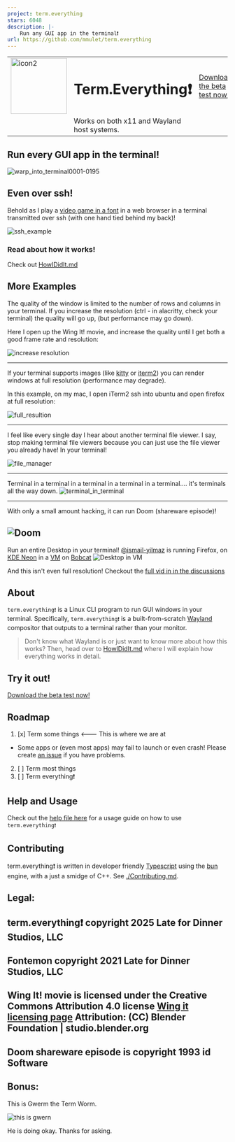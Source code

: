 ```yaml
---
project: term.everything
stars: 6048
description: |-
    Run any GUI app in the terminal❗
url: https://github.com/mmulet/term.everything
---
```





<table>
  <tr>
    <td valign="middle">
      <img width="128" height="128" alt="icon2" src="./resources/icon.png" />
    </td>
    <td><h1>Term.Everything❗</h1></td>
    <td><a href="https://github.com/mmulet/term.everything/releases">Download the beta test now!</a></td>
    <td><a href="./resources/HowIDidIt.md">HowIDidIt.md</a></td>
  </tr>
  <tr>
    <td></td>
    <td>Works on both x11 and Wayland host systems.</td>
    <td></td>
    <td></td>
  </tr>
</table>

## Run every GUI app in the terminal!

![warp_into_terminal0001-0195](./resources/graphics/warp_in_2.gif)

## Even over ssh!
Behold as I play a [video game in a font](https://github.com/mmulet/font-game-engine) in a web browser in a terminal transmitted over ssh (with one hand tied behind my back)!

![ssh_example](./resources/graphics/ssh_example.gif)

### Read about how it works!
Check out [HowIDidIt.md](./resources/HowIDidIt.md)

## More Examples
The quality of the window is limited to the number of rows and columns in your
terminal. If you increase the resolution (ctrl - in alacritty, check your
terminal) the quality will go up, (but performance may go down).

Here I open up the Wing It! movie, and increase the quality until I get both
a good frame rate and resolution:

![increase resolution](./resources/graphics/show_increase_res.gif)

----------------

If your terminal supports images (like [kitty](https://sw.kovidgoyal.net/kitty/)
or [iterm2](https://iterm2.com/)) you can render windows at full resolution
(performance may degrade).

In this example, on my mac, I open iTerm2 ssh into ubuntu and open firefox
at full resolution:

![full_resultion](resources/graphics/full_resultion.gif)

------------

I feel like every single day I hear about another terminal file viewer. I say, stop making terminal file viewers because you can just use the file viewer you already have! In your terminal!

![file_manager](./resources/graphics/file_manager.gif)

-------------

Terminal in a terminal in a terminal in a terminal in a terminal.... it's terminals all the way down.
![terminal_in_terminal](./resources/graphics/terminal_in_terminal.gif)

-------------
With only a small amount hacking, it can run Doom (shareware episode)!

![Doom](./resources/graphics/doom.gif)
------
Run an entire Desktop in your terminal!
[@ismail-yilmaz](https://github.com/ismail-yilmaz) is running Firefox, on [KDE Neon](https://neon.kde.org) in a [VM](https://gitlab.gnome.org/GNOME/gnome-boxes) on [Bobcat](https://github.com/ismail-yilmaz/Bobcat)
![Desktop in VM](./resources/graphics/desktop_in_vm.gif)

And this isn't even full resolution! Checkout the [full vid in in the discussions](https://github.com/mmulet/term.everything/discussions/16#discussioncomment-14390137)

## About
`term.everything❗` is a Linux CLI program to run GUI windows in your terminal. Specifically, `term.everything❗` is a built-from-scratch [Wayland](https://wiki.archlinux.org/title/Wayland) compositor that outputs to a terminal rather than your monitor.

>Don't know what Wayland is or just want to know more about how this works? Then, head over to [HowIDidIt.md](./resources/HowIDidIt.md) where I will explain how everything works in detail.

## Try it out!
[Download the beta test now!](https://github.com/mmulet/term.everything/releases)

## Roadmap
1. [x] Term some things <--- This is where we are at
  - Some apps or (even most apps) may fail to launch or even crash! Please create [an issue]( https://github.com/mmulet/term.everything/issues) if you have problems.
2. [ ] Term most things
3. [ ] Term everything❗

## Help and Usage
Check out the [help file here](./resources/help.md) for a usage guide on how to use `term.everything❗`

## Contributing
term.everything❗ is written in developer friendly [Typescript](https://www.typescriptlang.org/) using the [bun](https://bun.com/) engine, with a just a smidge of C++.
See [./Contributing.md](./Contributing.md).

## Legal:

term.everything❗ copyright 2025 Late for Dinner Studios, LLC
---
Fontemon copyright 2021 Late for Dinner Studios, LLC
---
Wing It! movie is licensed under the Creative Commons Attribution 4.0 license
[Wing it licensing page](https://studio.blender.org/projects/wing-it/pages/licensing/)
Attribution:
(CC) Blender Foundation | studio.blender.org
---
Doom shareware episode is copyright 1993 id Software
---

## Bonus:
This is Gwerm the Term Worm.

![this is gwern](./resources/graphics/this_is_gwern.gif)

He is doing okay. Thanks for asking.

